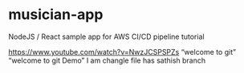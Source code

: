 # musician-app
NodeJS / React sample app for AWS CI/CD pipeline tutorial

https://www.youtube.com/watch?v=NwzJCSPSPZs
“welcome to git”
“welcome to git Demo”
I am changle file has sathish branch
